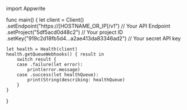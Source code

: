 import Appwrite

func main() {
    let client = Client()
      .setEndpoint("https://[HOSTNAME_OR_IP]/v1") // Your API Endpoint
      .setProject("5df5acd0d48c2") // Your project ID
      .setKey("919c2d18fb5d4...a2ae413da83346ad2") // Your secret API key

    let health = Health(client)
    health.getQueueWebhooks() { result in
        switch result {
        case .failure(let error):
            print(error.message)
        case .success(let healthQueue):
            print(String(describing: healthQueue)
        }
    }
}
